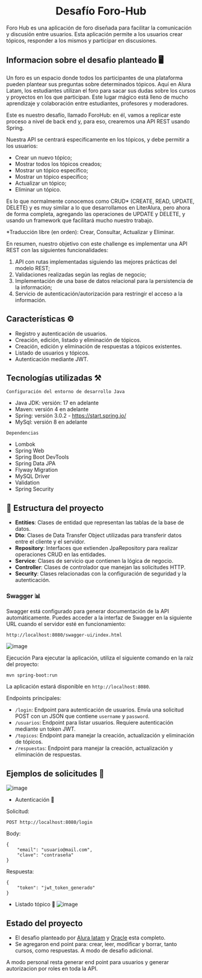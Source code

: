 <h1 align="center">
  Desafío Foro-Hub    
</h1>
Foro Hub es una aplicación de foro diseñada para facilitar la comunicación y discusión entre usuarios. Esta aplicación permite a los usuarios crear tópicos, responder a los mismos y participar en discusiones.

## Informacion sobre el desafio planteado 🖥️

<p>Un foro es un espacio donde todos los participantes de una plataforma pueden plantear sus preguntas sobre determinados tópicos. 
  Aquí en Alura Latam, los estudiantes utilizan el foro para sacar sus dudas sobre los cursos y proyectos en los que participan. 
  Este lugar mágico está lleno de mucho aprendizaje y colaboración entre estudiantes, profesores y moderadores.
</p>
<p>
  Este es nuestro desafío, llamado ForoHub: en él, vamos a replicar este proceso a nivel de back end y, para eso, crearemos una API REST usando Spring.

</p>

<p>
  Nuestra API se centrará específicamente en los tópicos, y debe permitir a los usuarios:
</p>
<ul>
  <li>
    Crear un nuevo tópico;
  </li>
  <li>
    Mostrar todos los tópicos creados;
  </li>
  <li>
    Mostrar un tópico específico;
  </li>
  <li>
    Mostrar un tópico específico;
  </li>
  <li>
    Actualizar un tópico;
  </li>
  <li>
    Eliminar un tópico.
  </li>
</ul>

<p>
  Es lo que normalmente conocemos como CRUD* (CREATE, READ, UPDATE, DELETE) y es muy similar a lo que desarrollamos en LiterAlura, pero ahora de forma completa, 
agregando las operaciones de UPDATE y DELETE, y usando un framework que facilitará mucho nuestro trabajo.
</p>

<p>
  *Traducción libre (en orden): Crear, Consultar, Actualizar y Eliminar.
</p>

<p>
  En resumen, nuestro objetivo con este challenge es implementar una API REST con las siguientes funcionalidades:
</p>

<ol>
  <li>
    API con rutas implementadas siguiendo las mejores prácticas del modelo REST;
  </li>
  <li>
    Validaciones realizadas según las reglas de negocio;
  </li>
  <li>
    Implementación de una base de datos relacional para la persistencia de la información;
  </li>
  <li>
    Servicio de autenticación/autorización para restringir el acceso a la información.
  </li>
</ol>

## Características ⚙️

- Registro y autenticación de usuarios.
- Creación, edición, listado y eliminación de tópicos.
- Creación, edición y eliminación de respuestas a tópicos existentes.
- Listado de usuarios y tópicos.
- Autenticación mediante JWT.
## Tecnologías utilizadas ⚒️

`Configuración del entorno de desarrollo Java`

- Java JDK: versión: 17 en adelante
- Maven: versión 4 en adelante
- Spring: versión 3.0.2 - https://start.spring.io/
- MySql: versión 8 en adelante

`Dependencias`

- Lombok
- Spring Web
- Spring Boot DevTools
- Spring Data JPA
- Flyway Migration
- MySQL Driver
- Validation
- Spring Security
## :hammer: Estructura del proyecto

- **Entities**: Clases de entidad que representan las tablas de la base de datos.
- **Dto**: Clases de Data Transfer Object utilizadas para transferir datos entre el cliente y el servidor.
- **Repository**: Interfaces que extienden JpaRepository para realizar operaciones CRUD en las entidades.
- **Service**: Clases de servicio que contienen la lógica de negocio.
- **Controller**: Clases de controlador que manejan las solicitudes HTTP.
- **Security**: Clases relacionadas con la configuración de seguridad y la autenticación.
### Swagger 📊
Swagger está configurado para generar documentación de la API automáticamente. Puedes acceder a la interfaz de Swagger en la siguiente URL cuando el servidor esté en funcionamiento:
```
http://localhost:8080/swagger-ui/index.html
```
![image](https://github.com/MToro2024/forohub-ch-4/assets/160083161/e585f887-aea1-45c8-99e5-c5d1b7230bb0)

Ejecución
Para ejecutar la aplicación, utiliza el siguiente comando en la raíz del proyecto:
```
mvn spring-boot:run
```
La aplicación estará disponible en `http://localhost:8080`.

Endpoints principales:
- `/login`: Endpoint para autenticación de usuarios. Envía una solicitud POST con un JSON que contiene `username` y `password`.
- `/usuarios`: Endpoint para listar usuarios. Requiere autenticación mediante un token JWT.
- `/topicos`: Endpoint para manejar la creación, actualización y eliminación de tópicos.
- `/respuestas`: Endpoint para manejar la creación, actualización y eliminación de respuestas.
## Ejemplos de solicitudes 📑
![image](https://github.com/MToro2024/forohub-ch-4/assets/160083161/e56e2487-e168-40a0-b1fa-2d2fdfe95747)

- Autenticación 🔐

Solicitud:
```
POST http://localhost:8080/login
```
Body:
```
{
    "email": "usuario@mail.com",
    "clave": "contraseña"
}
```
Respuesta:
```
{
    "token": "jwt_token_generado"
}
```
- Listado tópico 📝
![image](https://github.com/MToro2024/forohub-ch-4/assets/160083161/2d4ec2b9-980f-449b-9ead-73749bf6f595)

<h2>
    Estado del proyecto
</h2>

<ul>
    <li>
        El desafio planteado por <a href="https://www.aluracursos.com/">Alura latam</a> y <a href="https://www.oracle.com/ar/">Oracle</a> esta completo.
    </li>
    <li>
        Se agregaron end point para: crear, leer, modificar y borrar, tanto cursos, como respuestas.
A modo de desafio adicional.
    </li>
</ul>

<p>A modo personal resta generar end point para usuarios y generar autorizacion por roles en toda la API.</p>
